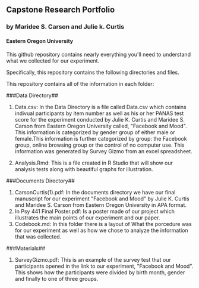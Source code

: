 ## Capstone Research Portfolio 

### by Maridee S. Carson and Julie k. Curtis

#### Eastern Oregon University

This github repository contains nearly everything you'll need to understand what we collected for our  experiment.

Specifically, this repository contains the following directories and files.

This repository contains all of the information in each folder:

###Data Directory##
 1. Data.csv: In the Data Directory is a file called Data.csv which contains indivual participants by item number as well as his or her PANAS test score for the experiment conducted by Julie K. Curtis and Maridee S. Carson from Eastern Oregon University called, "Facebook and Mood". This information is categorized by gender group of either male or female.This information is further categorized by group: the Facebook group, online browsing group or the control of no computer use. This information was generated by Survey Gizmo from an excel spreadsheet. 

 2. Analysis.Rmd: This is a file created in R Studio that will show our analysis tests along with beautiful graphs for illustration.
 
###Documents Directory##
 1. CarsonCurtis(1).pdf: In the documents directory we have our final manuscript for our experiment "Facebook and Mood" by Julie K. Curtis and Maridee S. Carson from Eastern Oregon University in APA format.
 2. In Psy 441 Final Poster.pdf: Is a poster made of our project which illustrates the main points of our experiment and our paper.
 3. Codebook.md: In this folder there is a layout of What the porcedure was for our experiment as well as how we chose to analyze the information that was collected.
 
###Materials##
 1. SurveyGizmo.pdf: This is an example of the survey test that our participants opened in the link to our experiment, "Facebook and Mood". This shows how the participants were divided by birth month, gender and finally to one of three groups.


